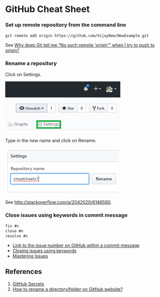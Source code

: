 # GitHub Cheat Sheet

 ### Set up remote repository from the command line
 
```
git remote add origin https://github.com/VijayNew/NewExample.git
```

See [Why does Git tell me “No such remote 'origin'” when I try to push to origin?](http://stackoverflow.com/a/25504199/6146580)

### Rename a repository

Click on Settings.

![Settings](images/settings.png)

Type in the new name and click on Rename.

![Rename](images/rename.png)

See http://stackoverflow.com/a/2042020/6146580.

### Close issues using keywords in commit message

```
fix #n
close #n
resolve #n
```

* [Link to the issue number on GitHub within a commit message](https://stackoverflow.com/a/6742691/6146580)
* [Closing issues using keywords](https://help.github.com/en/github/managing-your-work-on-github/closing-issues-using-keywords)
* [Mastering Issues](https://guides.github.com/features/issues/)

## References

1. [GitHub Secrets](https://github.blog/2011-10-21-github-secrets/)
1. [How to rename a directory/folder on GitHub website?](https://stackoverflow.com/a/32620165/6146580)
